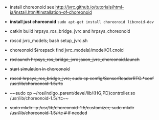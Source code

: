 - install choreonoid see http://jvrc.github.io/tutorials/html-ja/install.html#installation-of-choreonoid   

- **install just choreonoid** ```sudo apt-get install choreonoid libcnoid-dev```

- catkin build hrpsys_ros_bridge_jvrc and hrpsys_choreonoid

- roscd jvrc_models; bash setup_jvrc.sh

- choreonoid $(rospack find jvrc_models)/model/O1.cnoid

- ~~roslaunch hrpsys_ros_bridge_jvrc jaxon_jvrc_choreonoid.launch~~

- ~~start simulation in choreonoid~~

- ~~roscd hrpsys_ros_bridge_jvrc; sudo cp config/SensorReaderRTC.*conf /usr/lib/choreonoid-1.5/rtc~~

- ~~sudo cp ~/ros/indigo_parent/devel/lib/{HG,PD}controller.so /usr/lib/choreonoid-1.5/rtc~~

- ~~sudo mkdir -p /usr/lib/choreonoid-1.5/customizer; sudo mkdir /usr/lib/choreonoid-1.5/rtc # if needed~~
